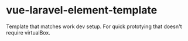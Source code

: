 # vue-laravel-element-template

Template that matches work dev setup.
For quick prototying that doesn't require virtualBox.
